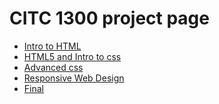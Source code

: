 # CITC 1300 project page

<ul>
    <li><a href="intro_to_HTML/index.html" target="_blank">Intro to HTML</a></li>
    <li><a href="HTML5_to_intro_css/index.html" target="_blank">HTML5 and Intro to css </a></li>
    <li><a href="adv_css/index.html" target="_blank">Advanced css</a></li>
    <li><a href="responsive/index.html" target="_blank">Responsive Web Design</a></li>
    <li><a href="One_Piece/adv_css/index.html" target="_blank">Final</a></li>
</ul>